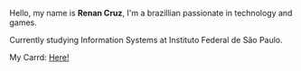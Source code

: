 Hello, my name is **Renan Cruz**, I'm a brazillian passionate in technology and games.

Currently studying Information Systems at Instituto Federal de São Paulo.

My Carrd: [Here!](https://renanc.carrd.co/)

<!---
renanpcruz/renanpcruz is a ✨ special ✨ repository because its `README.md` (this file) appears on your GitHub profile.
You can click the Preview link to take a look at your changes.
--->
